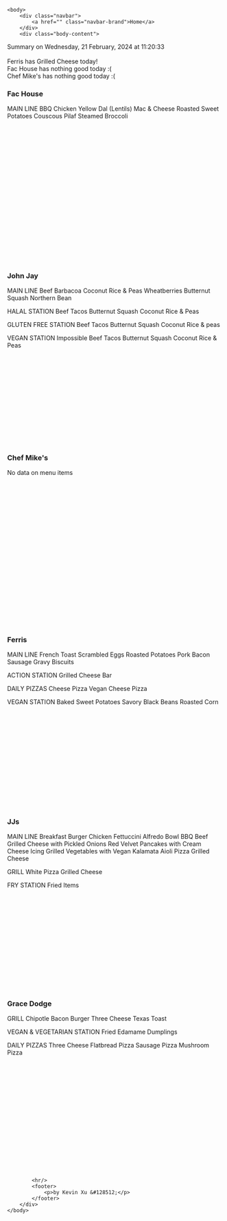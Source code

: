 <!DOCTYPE html>
<html>
    <head>
        <meta charset="UTF-8">
        <title>
Dining Info
</title>
        <link rel="stylesheet" type="text/css" href="/static/dining.css" />
    </head>

    <body>
        <div class="navbar">
            <a href="" class="navbar-brand">Home</a>
        </div>
        <div class="body-content">
            
<div class="summary">
  Summary on Wednesday, 21 February, 2024 at 11:20:33
  <br><br>
  Ferris has Grilled Cheese today!
  <br>
  Fac House has nothing good today :(
  <br>
  Chef Mike's has nothing good today :(
  <br>
</div>
<div class="w3-row-padding w3-center w3-margin-top">
  <div class="w3-third">
    <div class="w3-card w3-container" style="min-height:400px">
    <h3>Fac House</h3>
    <div class="list">
MAIN LINE
BBQ Chicken
Yellow Dal (Lentils)
Mac & Cheese
Roasted Sweet Potatoes
Couscous Pilaf
Steamed Broccoli
</div>
    <br>
    </div>
    <div class="w3-card w3-container" style="min-height:400px">
      <h3>John Jay</h3>
      <i class="fa fa-css3 w3-margin-bottom w3-text-theme" style="font-size:10px"></i>
      <div class="list">
MAIN LINE
Beef Barbacoa
Coconut Rice & Peas
Wheatberries
Butternut Squash
Northern Bean

HALAL STATION
Beef Tacos
Butternut Squash
Coconut Rice & Peas

GLUTEN FREE STATION
Beef Tacos
Butternut Squash
Coconut Rice & peas

VEGAN STATION
Impossible Beef Tacos
Butternut Squash
Coconut Rice & Peas
</div>
      <br>
    </div>
  </div>
  <div class="w3-third">
    <div class="w3-card w3-container" style="min-height:400px">
    <h3>Chef Mike's</h3>
    <i class="fa fa-css3 w3-margin-bottom w3-text-theme" style="font-size:10px"></i>
      <div class="list">No data on menu items</div>
      <br>
    </div>
    <div class="w3-card w3-container" style="min-height:400px">
      <h3>Ferris</h3>
      <div class="list">
MAIN LINE
French Toast
Scrambled Eggs
Roasted Potatoes
Pork Bacon
Sausage Gravy
Biscuits

ACTION STATION
Grilled Cheese Bar

DAILY PIZZAS
Cheese Pizza
Vegan Cheese Pizza

VEGAN STATION
Baked Sweet Potatoes
Savory Black Beans
Roasted Corn
</div>
      <br>
    </div>
  </div>
  <div class="w3-third">
    <div class="w3-card w3-container" style="min-height:400px">
    <h3>JJs</h3>
    <i class="fa fa-diamond w3-margin-bottom w3-text-theme" style="font-size:10px"></i>
    <div class="list">
MAIN LINE
Breakfast Burger
Chicken Fettuccini Alfredo Bowl
BBQ Beef Grilled Cheese with Pickled Onions
Red Velvet Pancakes with Cream Cheese Icing
Grilled Vegetables with Vegan Kalamata Aioli
Pizza Grilled Cheese

GRILL
White Pizza Grilled Cheese

FRY STATION
Fried Items
</div>
    <br>
    </div>
    <div class="w3-card w3-container" style="min-height:400px">
      <h3>Grace Dodge</h3>
      <i class="fa fa-diamond w3-margin-bottom w3-text-theme" style="font-size:10px"></i>
      <div class="list">
GRILL
Chipotle Bacon Burger
Three Cheese Texas Toast

VEGAN & VEGETARIAN STATION
Fried Edamame Dumplings

DAILY PIZZAS
Three Cheese Flatbread Pizza
Sausage Pizza
Mushroom Pizza
</div>
      <br>
    </div>
  </div>
</div>



            <hr/>
            <footer>
                <p>by Kevin Xu &#128512;</p>
            </footer>
        </div>
    </body>
</html>